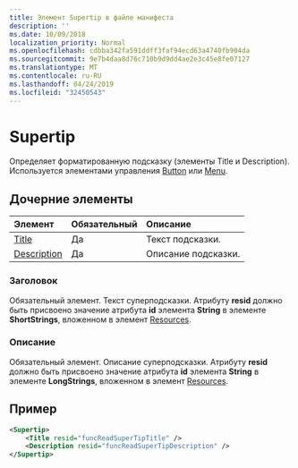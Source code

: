 ```yaml
---
title: Элемент Supertip в файле манифеста
description: ''
ms.date: 10/09/2018
localization_priority: Normal
ms.openlocfilehash: cdbba342fa591ddff3faf94ecd63a4740fb904da
ms.sourcegitcommit: 9e7b4daa8d76c710b9d9dd4ae2e3c45e8fe07127
ms.translationtype: MT
ms.contentlocale: ru-RU
ms.lasthandoff: 04/24/2019
ms.locfileid: "32450543"
---
```

# <a name="supertip"></a>Supertip

Определяет форматированную подсказку (элементы Title и Description). Используется элементами управления [Button](control.md#button-control) или [Menu](control.md#menu-dropdown-button-controls).

## <a name="child-elements"></a>Дочерние элементы

|  Элемент |  Обязательный  |  Описание  |
|:-----|:-----|:-----|
|  [Title](#title)        | Да |   Текст подсказки.         |
|  [Description](#description)  | Да |  Описание подсказки.    |

### <a name="title"></a>Заголовок

Обязательный элемент. Текст суперподсказки. Атрибуту **resid** должно быть присвоено значение атрибута **id** элемента **String** в элементе **ShortStrings**, вложенном в элемент [Resources](resources.md).

### <a name="description"></a>Описание

Обязательный элемент. Описание суперподсказки. Атрибуту **resid** должно быть присвоено значение атрибута **id** элемента **String** в элементе **LongStrings**, вложенном в элемент [Resources](resources.md).

## <a name="example"></a>Пример

```xml
<Supertip>
    <Title resid="funcReadSuperTipTitle" />
    <Description resid="funcReadSuperTipDescription" />
</Supertip>
```
